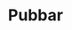 ---
title: Pubbar
description: Studentpubnar med EAA
layout: layouts/article.liquid
permalink: /sv/events/pubs.html
tags: events
sideNavOrder: 5
---